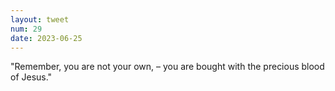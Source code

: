 ```yaml
---
layout: tweet
num: 29
date: 2023-06-25
---
```


"Remember, you are not your own, – you are bought with the
precious blood of Jesus."
